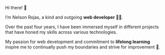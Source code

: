 Hi there! 👋 

I’m Nelson Rojas, a kind and outgoing **web developer** 🧑‍💻.

Over the past four years, I have been immersed myself in different projects 
that have honed my skills across various technologies.

My passion for web development and commitment to **lifelong learning** inspire me 
to continually push my boundaries and strive for improvement 💪.